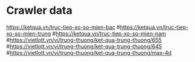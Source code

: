 # Crawler data
https://ketqua.vn/truc-tiep-xo-so-mien-bac
#https://ketqua.vn/truc-tiep-xo-so-mien-trung
#https://ketqua.vn/truc-tiep-xo-so-mien-nam
#https://vietlott.vn/vi/trung-thuong/ket-qua-trung-thuong/655
#https://vietlott.vn/vi/trung-thuong/ket-qua-trung-thuong/645
#https://vietlott.vn/vi/trung-thuong/ket-qua-trung-thuong/max-4d
